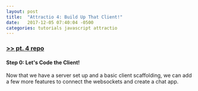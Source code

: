 ```yaml
---
layout: post
title:  "Attractio 4: Build Up That Client!"
date:   2017-12-05 07:40:04 -0500
categories: tutorials javascript attractio
---
```


### [>> pt. 4 repo](https://github.com/thmsdnnr/attractio-tutorial/tree/master/pt4)

#### Step 0: Let's Code the Client!

Now that we have a server set up and a basic client scaffolding, we can add a few more features to connect the websockets and create a chat app.
